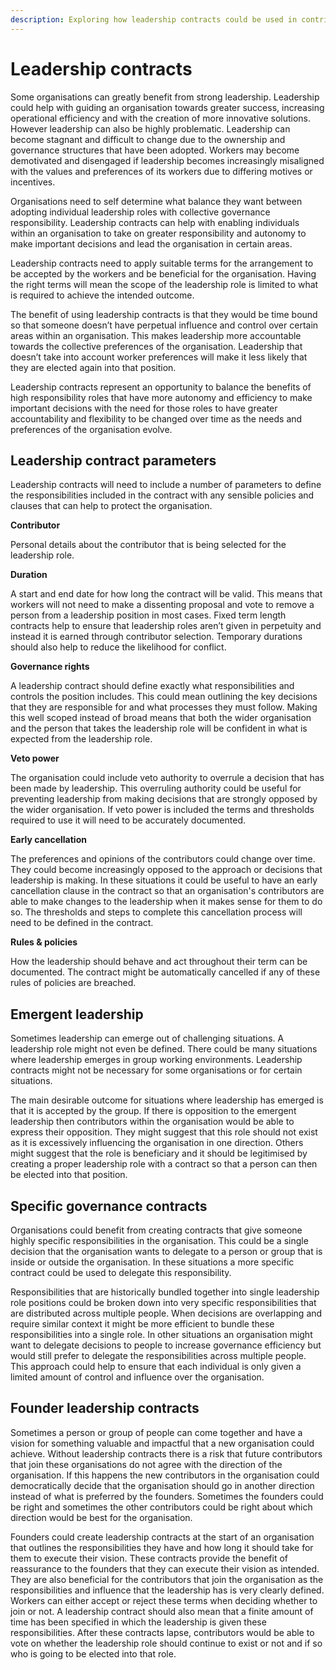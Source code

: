 ```yaml
---
description: Exploring how leadership contracts could be used in contributionism
---
```


# Leadership contracts

Some organisations can greatly benefit from strong leadership. Leadership could help with guiding an organisation towards greater success, increasing operational efficiency and with the creation of more innovative solutions. However leadership can also be highly problematic. Leadership can become stagnant and difficult to change due to the ownership and governance structures that have been adopted. Workers may become demotivated and disengaged if leadership becomes increasingly misaligned with the values and preferences of its workers due to differing motives or incentives.

Organisations need to self determine what balance they want between adopting individual leadership roles with collective governance responsibility. Leadership contracts can help with enabling individuals within an organisation to take on greater responsibility and autonomy to make important decisions and lead the organisation in certain areas.

Leadership contracts need to apply suitable terms for the arrangement to be accepted by the workers and be beneficial for the organisation. Having the right terms will mean the scope of the leadership role is limited to what is required to achieve the intended outcome.

The benefit of using leadership contracts is that they would be time bound so that someone doesn’t have perpetual influence and control over certain areas within an organisation. This makes leadership more accountable towards the collective preferences of the organisation. Leadership that doesn’t take into account worker preferences will make it less likely that they are elected again into that position.

Leadership contracts represent an opportunity to balance the benefits of high responsibility roles that have more autonomy and efficiency to make important decisions with the need for those roles to have greater accountability and flexibility to be changed over time as the needs and preferences of the organisation evolve.



## **Leadership contract parameters**

Leadership contracts will need to include a number of parameters to define the responsibilities included in the contract with any sensible policies and clauses that can help to protect the organisation.



**Contributor**

Personal details about the contributor that is being selected for the leadership role.



**Duration**

A start and end date for how long the contract will be valid. This means that workers will not need to make a dissenting proposal and vote to remove a person from a leadership position in most cases. Fixed term length contracts help to ensure that leadership roles aren’t given in perpetuity and instead it is earned through contributor selection. Temporary durations should also help to reduce the likelihood for conflict.



**Governance rights**

A leadership contract should define exactly what responsibilities and controls the position includes. This could mean outlining the key decisions that they are responsible for and what processes they must follow. Making this well scoped instead of broad means that both the wider organisation and the person that takes the leadership role will be confident in what is expected from the leadership role.



**Veto power**

The organisation could include veto authority to overrule a decision that has been made by leadership. This overruling authority could be useful for preventing leadership from making decisions that are strongly opposed by the wider organisation. If veto power is included the terms and thresholds required to use it will need to be accurately documented.



**Early cancellation**

The preferences and opinions of the contributors could change over time. They could become increasingly opposed to the approach or decisions that leadership is making. In these situations it could be useful to have an early cancellation clause in the contract so that an organisation's contributors are able to make changes to the leadership when it makes sense for them to do so. The thresholds and steps to complete this cancellation process will need to be defined in the contract.



**Rules & policies**

How the leadership should behave and act throughout their term can be documented. The contract might be automatically cancelled if any of these rules of policies are breached.



## Emergent leadership

Sometimes leadership can emerge out of challenging situations. A leadership role might not even be defined. There could be many situations where leadership emerges in group working environments. Leadership contracts might not be necessary for some organisations or for certain situations.

The main desirable outcome for situations where leadership has emerged is that it is accepted by the group. If there is opposition to the emergent leadership then contributors within the organisation would be able to express their opposition. They might suggest that this role should not exist as it is excessively influencing the organisation in one direction. Others might suggest that the role is beneficiary and it should be legitimised by creating a proper leadership role with a contract so that a person can then be elected into that position.



## Specific governance contracts

Organisations could benefit from creating contracts that give someone highly specific responsibilities in the organisation. This could be a single decision that the organisation wants to delegate to a person or group that is inside or outside the organisation. In these situations a more specific contract could be used to delegate this responsibility.

Responsibilities that are historically bundled together into single leadership role positions could be broken down into very specific responsibilities that are distributed across multiple people. When decisions are overlapping and require similar context it might be more efficient to bundle these responsibilities into a single role. In other situations an organisation might want to delegate decisions to people to increase governance efficiency but would still prefer to delegate the responsibilities across multiple people. This approach could help to ensure that each individual is only given a limited amount of control and influence over the organisation.



## Founder leadership contracts

Sometimes a person or group of people can come together and have a vision for something valuable and impactful that a new organisation could achieve. Without leadership contracts there is a risk that future contributors that join these organisations do not agree with the direction of the organisation. If this happens the new contributors in the organisation could democratically decide that the organisation should go in another direction instead of what is preferred by the founders. Sometimes the founders could be right and sometimes the other contributors could be right about which direction would be best for the organisation.

Founders could create leadership contracts at the start of an organisation that outlines the responsibilities they have and how long it should take for them to execute their vision. These contracts provide the benefit of reassurance to the founders that they can execute their vision as intended. They are also beneficial for the contributors that join the organisation as the responsibilities and influence that the leadership has is very clearly defined. Workers can either accept or reject these terms when deciding whether to join or not. A leadership contract should also mean that a finite amount of time has been specified in which the leadership is given these responsibilities. After these contracts lapse, contributors would be able to vote on whether the leadership role should continue to exist or not and if so who is going to be elected into that role.
